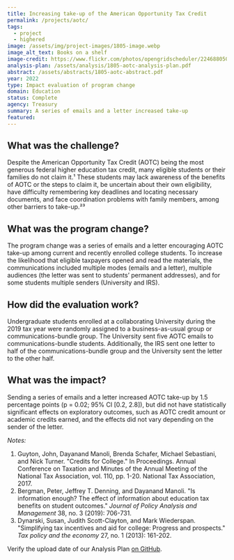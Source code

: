 ```yaml
---
title: Increasing take-up of the American Opportunity Tax Credit
permalink: /projects/aotc/
tags: 
  - project
  - highered
image: /assets/img/project-images/1805-image.webp
image_alt_text: Books on a shelf
image-credit: https://www.flickr.com/photos/opengridscheduler/22468805072
analysis-plan: /assets/analysis/1805-aotc-analysis-plan.pdf
abstract: /assets/abstracts/1805-aotc-abstract.pdf
year: 2022
type: Impact evaluation of program change
domain: Education
status: Complete
agency: Treasury
summary: A series of emails and a letter increased take-up
featured: 
---
```


## What was the challenge?
Despite the American Opportunity Tax Credit (AOTC) being the most generous federal higher education tax credit, many eligible students or their families do not claim it.¹ These students may lack awareness of the benefits of AOTC or the steps to claim it, be uncertain about their own eligibility, have difficulty remembering key deadlines and locating necessary documents, and face coordination problems with family members, among other barriers to take-up.²³

## What was the program change?
The program change was a series of emails and a letter encouraging AOTC take-up among current and recently enrolled college students. To increase the likelihood that eligible taxpayers opened and read the materials, the communications included multiple modes (emails and a letter), multiple audiences (the letter was sent to students’ permanent addresses), and for some students multiple senders (University and IRS). 

## How did the evaluation work?
Undergraduate students enrolled at a collaborating University during the 2019 tax year were randomly assigned to a business-as-usual group or communications-bundle group. The University sent five AOTC emails to communications-bundle students. Additionally, the IRS sent one letter to half of the communications-bundle group and the University sent the letter to the other half.

## What was the impact?
Sending a series of emails and a letter increased AOTC take-up by 1.5 percentage points (p = 0.02; 95% CI [0.2, 2.8]), but did not have statistically significant effects on exploratory outcomes, such as AOTC credit amount or academic credits earned, and the effects did not vary depending on the sender of the letter. 

_Notes:_
1. Guyton, John, Dayanand Manoli, Brenda Schafer, Michael Sebastiani, and Nick Turner. "Credits for College." In Proceedings. Annual Conference on Taxation and Minutes of the Annual Meeting of the National Tax Association, vol. 110, pp. 1-20. National Tax Association, 2017.
2. Bergman, Peter, Jeffrey T. Denning, and Dayanand Manoli. "Is information enough? The effect of information about education tax benefits on student outcomes." _Journal of Policy Analysis and Management_ 38, no. 3 (2019): 706-731.
3. Dynarski, Susan, Judith Scott-Clayton, and Mark Wiederspan. "Simplifying tax incentives and aid for college: Progress and prospects." _Tax policy and the economy_ 27, no. 1 (2013): 161-202.

Verify the upload date of our Analysis Plan <a href="https://github.com/gsa-oes/office-of-evaluation-sciences/commits/master/assets/analysis/1805-aotc-analysis-plan.pdf" target="_blank"> on GitHub</a>.
